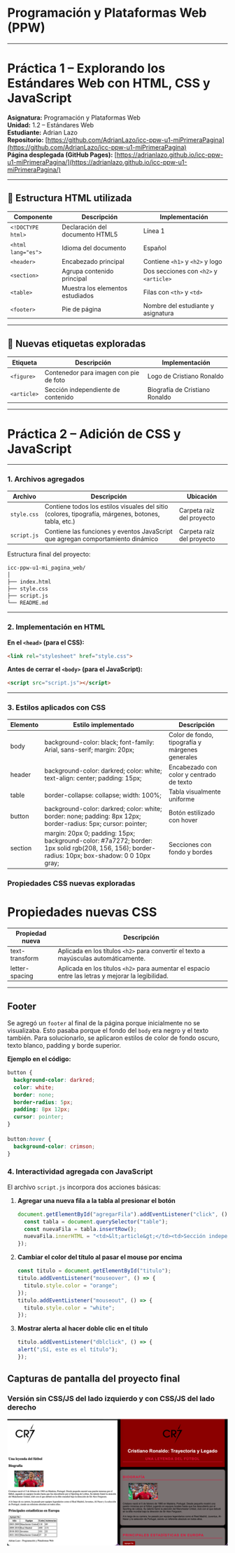 # Programación y Plataformas Web (PPW)

---

#  Práctica 1 – Explorando los Estándares Web con HTML, CSS y JavaScript

**Asignatura:** Programación y Plataformas Web  
**Unidad:** 1.2 – Estándares Web  
**Estudiante:** Adrian Lazo  
**Repositorio:** [https://github.com/AdrianLazo/icc-ppw-u1-miPrimeraPagina](https://github.com/AdrianLazo/icc-ppw-u1-miPrimeraPagina)  
**Página desplegada (GitHub Pages):** [https://adrianlazo.github.io/icc-ppw-u1-miPrimeraPagina/](https://adrianlazo.github.io/icc-ppw-u1-miPrimeraPagina/)  

---

## 🧱 Estructura HTML utilizada

| Componente | Descripción | Implementación |
|-------------|--------------|----------------|
| `<!DOCTYPE html>` | Declaración del documento HTML5 | Línea 1 |
| `<html lang="es">` | Idioma del documento | Español |
| `<header>` | Encabezado principal | Contiene `<h1>` y `<h2>` y logo |
| `<section>` | Agrupa contenido principal | Dos secciones con `<h2>` y `<article>` |
| `<table>` | Muestra los elementos estudiados | Filas con `<th>` y `<td>` |
| `<footer>` | Pie de página | Nombre del estudiante y asignatura |

---

## 🧩 Nuevas etiquetas exploradas

| Etiqueta | Descripción | Implementación |
|-----------|--------------|----------------|
| `<figure>` | Contenedor para imagen con pie de foto | Logo de Cristiano Ronaldo |
| `<article>` | Sección independiente de contenido | Biografía de Cristiano Ronaldo |

---

#  Práctica 2 – Adición de CSS y JavaScript
---

### 1. Archivos agregados

| Archivo     | Descripción                                                                                         | Ubicación                 |
| ----------- | --------------------------------------------------------------------------------------------------- | ------------------------- |
| `style.css` | Contiene todos los estilos visuales del sitio (colores, tipografía, márgenes, botones, tabla, etc.) | Carpeta raíz del proyecto |
| `script.js` | Contiene las funciones y eventos JavaScript que agregan comportamiento dinámico                     | Carpeta raíz del proyecto |

Estructura final del proyecto:
```
icc-ppw-u1-mi_pagina_web/
│
├── index.html
├── style.css
├── script.js
└── README.md
```

---

### 2. Implementación en HTML

**En el `<head>` (para el CSS):**

```html
<link rel="stylesheet" href="style.css">
```
**Antes de cerrar el `<body>` (para el JavaScript):**
``` html
<script src="script.js"></script>
```

---

### 3. Estilos aplicados con CSS
| Elemento | Estilo implementado | Descripción |
|----------|-------------------|------------|
| body | background-color: black; font-family: Arial, sans-serif; margin: 20px; | Color de fondo, tipografía y márgenes generales |
| header | background-color: darkred; color: white; text-align: center; padding: 15px; | Encabezado con color y centrado de texto |
| table | border-collapse: collapse; width: 100%; | Tabla visualmente uniforme |
| button | background-color: darkred; color: white; border: none; padding: 8px 12px; border-radius: 5px; cursor: pointer; | Botón estilizado con hover |
| section | margin: 20px 0; padding: 15px; background-color: #7a7272; border: 1px solid rgb(208, 156, 156); border-radius: 10px; box-shadow: 0 0 10px gray; | Secciones con fondo y bordes |

### Propiedades CSS nuevas exploradas

# Propiedades nuevas CSS

| Propiedad nueva    | Descripción |
|-------------------|-------------|
| text-transform     | Aplicada en los títulos `<h2>` para convertir el texto a mayúsculas automáticamente. |
| letter-spacing     | Aplicada en los títulos `<h2>` para aumentar el espacio entre las letras y mejorar la legibilidad. |

---

## Footer

Se agregó un `footer` al final de la página porque inicialmente no se visualizaba. Esto pasaba porque el fondo del `body` era negro y el texto también. Para solucionarlo, se aplicaron estilos de color de fondo oscuro, texto blanco, padding y borde superior.

**Ejemplo en el código:**
```css
button {
  background-color: darkred;
  color: white;
  border: none;
  border-radius: 5px;
  padding: 8px 12px;
  cursor: pointer;
}

button:hover {
  background-color: crimson;
}
```

###  4. Interactividad agregada con JavaScript

El archivo `script.js` incorpora dos acciones básicas:

1. **Agregar una nueva fila a la tabla al presionar el botón**

   ```javascript
   document.getElementById("agregarFila").addEventListener("click", () => {
     const tabla = document.querySelector("table");
     const nuevaFila = tabla.insertRow();
     nuevaFila.innerHTML = "<td>&lt;article&gt;</td><td>Sección independiente del contenido</td>";
   });
   ```

2. **Cambiar el color del título al pasar el mouse por encima**

   ```javascript
   const titulo = document.getElementById("titulo");
   titulo.addEventListener("mouseover", () => {
     titulo.style.color = "orange";
   });
   titulo.addEventListener("mouseout", () => {
     titulo.style.color = "white";
   });
   ```

3.	**Mostrar alerta al hacer doble clic en el título**

    ```javascript
    titulo.addEventListener("dblclick", () => {
    alert("¡Sí, este es el título");
    });
    ```

## Capturas de pantalla del proyecto final
### Versión sin CSS/JS del lado izquierdo y con CSS/JS del lado derecho
![Captura](resources/capture.png)
